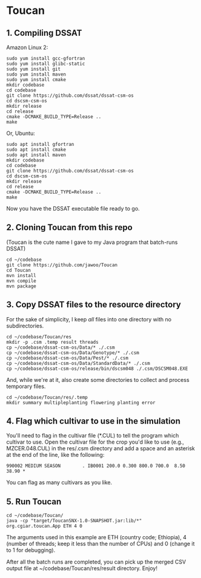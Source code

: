 # Toucan

## 1. Compiling DSSAT
Amazon Linux 2:
```
sudo yum install gcc-gfortran
sudo yum install glibc-static
sudo yum install git
sudo yum install maven
sudo yum install cmake
mkdir codebase
cd codebase
git clone https://github.com/dssat/dssat-csm-os
cd dscsm-csm-os
mkdir release
cd release
cmake -DCMAKE_BUILD_TYPE=Release ..
make
```
Or, Ubuntu:
```
sudo apt install gfortran
sudo apt install cmake
sudo apt install maven
mkdir codebase
cd codebase
git clone https://github.com/dssat/dssat-csm-os
cd dscsm-csm-os
mkdir release
cd release
cmake -DCMAKE_BUILD_TYPE=Release ..
make
```
Now you have the DSSAT executable file ready to go.

## 2. Cloning Toucan from this repo
(Toucan is the cute name I gave to my Java program that batch-runs DSSAT)

```
cd ~/codebase
git clone https://github.com/jawoo/Toucan
cd Toucan
mvn install
mvn compile
mvn package
```

## 3. Copy DSSAT files to the resource directory
For the sake of simplicity, I keep *all* files into one directory with no subdirectories.
```
cd ~/codebase/Toucan/res
mkdir -p .csm .temp result threads
cp ~/codebase/dssat-csm-os/Data/* ./.csm
cp ~/codebase/dssat-csm-os/Data/Genotype/* ./.csm
cp ~/codebase/dssat-csm-os/Data/Pest/* ./.csm
cp ~/codebase/dssat-csm-os/Data/StandardData/* ./.csm
cp ~/codebase/dssat-csm-os/release/bin/dscsm048 ./.csm/DSCSM048.EXE
```
And, while we're at it, also create some directories to collect and process temporary files.
```
cd ~/codebase/Toucan/res/.temp
mkdir summary multipleplanting flowering planting error
```

## 4. Flag which cultivar to use in the simulation
You'll need to flag in the cultivar file (*.CUL) to tell the program which cultivar to use. Open the cultivar file for the crop you'd like to use (e.g., MZCER.048.CUL) in the res/.csm directory and add a space and an asterisk at the end of the line, like the following:

```
990002 MEDIUM SEASON        . IB0001 200.0 0.300 800.0 700.0  8.50 38.90 *
```
You can flag as many cultivars as you like.

## 5. Run Toucan

```
cd ~/codebase/Toucan/
java -cp "target/ToucanSNX-1.0-SNAPSHOT.jar:lib/*" org.cgiar.toucan.App ETH 4 0
```
The arguments used in this example are ETH (country code; Ethiopia), 4 (number of threads; keep it less than the number of CPUs) and 0 (change it to 1 for debugging).

After all the batch runs are completed, you can pick up the merged CSV output file at ~/codebase/Toucan/res/result directory. Enjoy!
